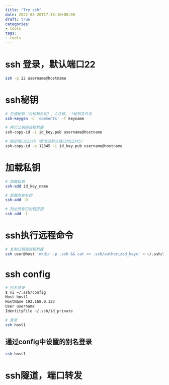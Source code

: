 ```yaml
---
title: "Try ssh"
date: 2022-03-20T17:18:10+08:00
draft: true
categories:
- tools
tags: 
- tools
---
```




# ssh 登录，默认端口22
```bash
ssh -p 22 username@hostname
```

# ssh秘钥
```bash
# 生成秘钥（公钥和私钥）,-C注释，-f秘钥文件名
ssh-keygen -C 'comments' -f keyname

# 拷贝公钥到远程机器
ssh-copy-id -i id_key.pub username@hostname

# 指定端口12345（修改过默认端口为12345）
ssh-copy-id -p 12345 -i id_key.pub username@hostname

```

# 加载私钥
```bash
# 加载私钥
ssh-add id_key_name

# 卸载所有私钥
ssh-add -D

# 列出所有已加载密钥
ssh-add -l
```

# ssh执行远程命令
```bash
# 复制公钥到远程机器
ssh user@host 'mkdir -p .ssh && cat >> .ssh/authorized_keys' < ~/.ssh/id_rsa.pub
```

# ssh config
```bash
# 别名登录
$ vi ~/.ssh/config
Host host1
HostName 192.168.0.123
User username
IdentityFile ~/.ssh/id_private

# 登录
ssh host1
```

## 通过config中设置的别名登录
```bash
ssh host1
```

# ssh隧道，端口转发
```bash

```